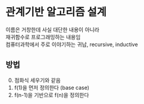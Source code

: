 # 관계기반 알고리즘 설계

이름은 거창한데 사실 대단한 내용이 아니라  
재귀함수로 프로그래밍하는 내용임  
컴퓨터과학에서 주로 이야기하는 귀납, recursive, inductive  

## 방법  
0. 점화식 세우기와 같음
1. f(1)을 먼저 정의한다 (base case)  
2. f(n-1)을 기반으로 f(n)을 정의한다  
